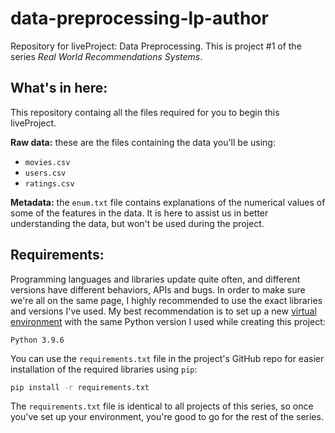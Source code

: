 # data-preprocessing-lp-author
Repository for liveProject: Data Preprocessing. This is project #1 of the series _Real World Recommendations Systems_.

## What's in here:
This repository containg all the files required for you to begin this liveProject.

**Raw data:** these are the files containing the data you'll be using:
* `movies.csv`
* `users.csv`
* `ratings.csv`

**Metadata:** the `enum.txt` file contains explanations of the numerical values of some of the features in the data. It is here to assist us in better understanding the data, but won't be used during the project.

## Requirements:
Programming languages and libraries update quite often, and different versions have different behaviors, APIs and bugs. In order to make sure we're all on the same page, I highly recommended to use the exact libraries and versions I've used. My best recommendation is to set up a new [virtual environment](https://docs.python.org/3/tutorial/venv.html) with the same Python version I used while creating this project: 
```
Python 3.9.6
```
You can use the `requirements.txt` file in the project's GitHub repo for easier installation of the required libraries using `pip`:
```bash
pip install -r requirements.txt
```
The `requirements.txt` file is identical to all projects of this series, so once you've set up your environment, you're good to go for the rest of the series. 
